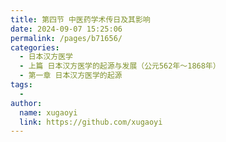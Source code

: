 ```yaml
---
title: 第四节 中医药学术传日及其影响
date: 2024-09-07 15:25:06
permalink: /pages/b71656/
categories:
  - 日本汉方医学
  - 上篇 日本汉方医学的起源与发展（公元562年～1868年）
  - 第一章 日本汉方医学的起源
tags:
  - 
author: 
  name: xugaoyi
  link: https://github.com/xugaoyi
---
```

